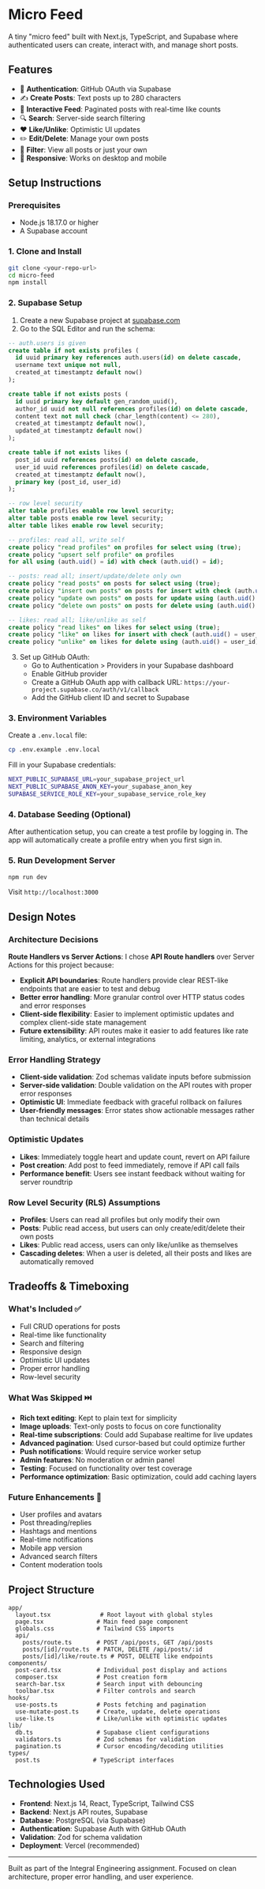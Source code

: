 # Micro Feed

A tiny "micro feed" built with Next.js, TypeScript, and Supabase where authenticated users can create, interact with, and manage short posts.

## Features

- 🔐 **Authentication**: GitHub OAuth via Supabase
- ✍️ **Create Posts**: Text posts up to 280 characters
- 📱 **Interactive Feed**: Paginated posts with real-time like counts
- 🔍 **Search**: Server-side search filtering
- ❤️ **Like/Unlike**: Optimistic UI updates
- ✏️ **Edit/Delete**: Manage your own posts
- 🔄 **Filter**: View all posts or just your own
- 📱 **Responsive**: Works on desktop and mobile

## Setup Instructions

### Prerequisites

- Node.js 18.17.0 or higher
- A Supabase account

### 1. Clone and Install

```bash
git clone <your-repo-url>
cd micro-feed
npm install
```

### 2. Supabase Setup

1. Create a new Supabase project at [supabase.com](https://supabase.com)
2. Go to the SQL Editor and run the schema:

```sql
-- auth.users is given
create table if not exists profiles (
  id uuid primary key references auth.users(id) on delete cascade,
  username text unique not null,
  created_at timestamptz default now()
);

create table if not exists posts (
  id uuid primary key default gen_random_uuid(),
  author_id uuid not null references profiles(id) on delete cascade,
  content text not null check (char_length(content) <= 280),
  created_at timestamptz default now(),
  updated_at timestamptz default now()
);

create table if not exists likes (
  post_id uuid references posts(id) on delete cascade,
  user_id uuid references profiles(id) on delete cascade,
  created_at timestamptz default now(),
  primary key (post_id, user_id)
);

-- row level security
alter table profiles enable row level security;
alter table posts enable row level security;
alter table likes enable row level security;

-- profiles: read all, write self
create policy "read profiles" on profiles for select using (true);
create policy "upsert self profile" on profiles
for all using (auth.uid() = id) with check (auth.uid() = id);

-- posts: read all; insert/update/delete only own
create policy "read posts" on posts for select using (true);
create policy "insert own posts" on posts for insert with check (auth.uid() = author_id);
create policy "update own posts" on posts for update using (auth.uid() = author_id);
create policy "delete own posts" on posts for delete using (auth.uid() = author_id);

-- likes: read all; like/unlike as self
create policy "read likes" on likes for select using (true);
create policy "like" on likes for insert with check (auth.uid() = user_id);
create policy "unlike" on likes for delete using (auth.uid() = user_id);
```

3. Set up GitHub OAuth:
   - Go to Authentication > Providers in your Supabase dashboard
   - Enable GitHub provider
   - Create a GitHub OAuth app with callback URL: `https://your-project.supabase.co/auth/v1/callback`
   - Add the GitHub client ID and secret to Supabase

### 3. Environment Variables

Create a `.env.local` file:

```bash
cp .env.example .env.local
```

Fill in your Supabase credentials:

```bash
NEXT_PUBLIC_SUPABASE_URL=your_supabase_project_url
NEXT_PUBLIC_SUPABASE_ANON_KEY=your_supabase_anon_key
SUPABASE_SERVICE_ROLE_KEY=your_supabase_service_role_key
```

### 4. Database Seeding (Optional)

After authentication setup, you can create a test profile by logging in. The app will automatically create a profile entry when you first sign in.

### 5. Run Development Server

```bash
npm run dev
```

Visit `http://localhost:3000`

## Design Notes

### Architecture Decisions

**Route Handlers vs Server Actions**: I chose **API Route handlers** over Server Actions for this project because:
- **Explicit API boundaries**: Route handlers provide clear REST-like endpoints that are easier to test and debug
- **Better error handling**: More granular control over HTTP status codes and error responses
- **Client-side flexibility**: Easier to implement optimistic updates and complex client-side state management
- **Future extensibility**: API routes make it easier to add features like rate limiting, analytics, or external integrations

### Error Handling Strategy

- **Client-side validation**: Zod schemas validate inputs before submission
- **Server-side validation**: Double validation on the API routes with proper error responses
- **Optimistic UI**: Immediate feedback with graceful rollback on failures
- **User-friendly messages**: Error states show actionable messages rather than technical details

### Optimistic Updates

- **Likes**: Immediately toggle heart and update count, revert on API failure
- **Post creation**: Add post to feed immediately, remove if API call fails
- **Performance benefit**: Users see instant feedback without waiting for server roundtrip

### Row Level Security (RLS) Assumptions

- **Profiles**: Users can read all profiles but only modify their own
- **Posts**: Public read access, but users can only create/edit/delete their own posts
- **Likes**: Public read access, users can only like/unlike as themselves
- **Cascading deletes**: When a user is deleted, all their posts and likes are automatically removed

## Tradeoffs & Timeboxing

### What's Included ✅
- Full CRUD operations for posts
- Real-time like functionality
- Search and filtering
- Responsive design
- Optimistic UI updates
- Proper error handling
- Row-level security

### What Was Skipped ⏭️
- **Rich text editing**: Kept to plain text for simplicity
- **Image uploads**: Text-only posts to focus on core functionality  
- **Real-time subscriptions**: Could add Supabase realtime for live updates
- **Advanced pagination**: Used cursor-based but could optimize further
- **Push notifications**: Would require service worker setup
- **Admin features**: No moderation or admin panel
- **Testing**: Focused on functionality over test coverage
- **Performance optimization**: Basic optimization, could add caching layers

### Future Enhancements 🚀
- User profiles and avatars
- Post threading/replies
- Hashtags and mentions
- Real-time notifications
- Mobile app version
- Advanced search filters
- Content moderation tools

## Project Structure

```
app/
  layout.tsx              # Root layout with global styles
  page.tsx               # Main feed page component
  globals.css            # Tailwind CSS imports
  api/
    posts/route.ts       # POST /api/posts, GET /api/posts
    posts/[id]/route.ts  # PATCH, DELETE /api/posts/:id
    posts/[id]/like/route.ts # POST, DELETE like endpoints
components/
  post-card.tsx          # Individual post display and actions
  composer.tsx           # Post creation form
  search-bar.tsx         # Search input with debouncing
  toolbar.tsx            # Filter controls and search
hooks/
  use-posts.ts           # Posts fetching and pagination
  use-mutate-post.ts     # Create, update, delete operations
  use-like.ts            # Like/unlike with optimistic updates
lib/
  db.ts                  # Supabase client configurations
  validators.ts          # Zod schemas for validation
  pagination.ts          # Cursor encoding/decoding utilities
types/
  post.ts               # TypeScript interfaces
```

## Technologies Used

- **Frontend**: Next.js 14, React, TypeScript, Tailwind CSS
- **Backend**: Next.js API routes, Supabase
- **Database**: PostgreSQL (via Supabase)
- **Authentication**: Supabase Auth with GitHub OAuth
- **Validation**: Zod for schema validation
- **Deployment**: Vercel (recommended)

---

Built as part of the Integral Engineering assignment. Focused on clean architecture, proper error handling, and user experience.